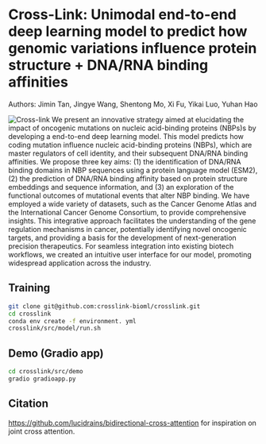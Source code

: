 # Cross-Link: Unimodal end-to-end deep learning model to predict how genomic variations influence protein structure + DNA/RNA binding affinities
Authors: Jimin Tan, Jingye Wang, Shentong Mo, Xi Fu, Yikai Luo, Yuhan Hao

![Cross-link]([http://url/to/img.png](https://github.com/crosslink-bioml/crosslink/blob/main/data/schema_crosslink.png))
We present an innovative strategy aimed at elucidating the impact of oncogenic mutations on nucleic acid-binding proteins (NBPs)s by developing a end-to-end deep learning model. This model predicts how coding mutation influence nucleic acid-binding proteins (NBPs), which are master regulators of cell identity, and their subsequent DNA/RNA binding affinities. We propose three key aims: (1) the identification of DNA/RNA binding domains in NBP sequences using a protein language model (ESM2), (2) the prediction of DNA/RNA binding affinity based on protein structure embeddings and sequence information, and (3) an exploration of the functional outcomes of mutational events that alter NBP binding. We have employed a wide variety of datasets, such as the Cancer Genome Atlas and the International Cancer Genome Consortium, to provide comprehensive insights. This integrative approach facilitates the understanding of the gene regulation mechanisms in cancer, potentially identifying novel oncogenic targets, and providing a basis for the development of next-generation precision therapeutics. For seamless integration into existing biotech workflows, we created an intuitive user interface for our model, promoting widespread application across the industry.

## Training
```bash
git clone git@github.com:crosslink-bioml/crosslink.git
cd crosslink
conda env create -f environment. yml
crosslink/src/model/run.sh
```

## Demo (Gradio app)
```bash
cd crosslink/src/demo
gradio gradioapp.py
```

## Citation
https://github.com/lucidrains/bidirectional-cross-attention for inspiration on joint cross attention.
